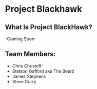 # Project Blackhawk

## What Is Project BlackHawk?

-Coming Soon-

## Team Members: ##

* Chris Christoff 
* Stetson Gafford aka The Beard
* James Stephens
* Steve Curry